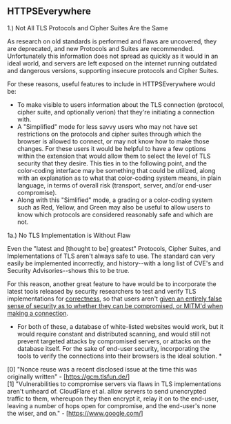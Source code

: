 ## HTTPSEverywhere

1.) Not All TLS Protocols and Cipher Suites Are the Same

As research on old standards is performed and flaws are uncovered, they are deprecated, and new Protocols and Suites are recommended. Unfortunately this information does not spread as quickly as it would in an ideal world, and servers are left exposed on the internet running outdated and dangerous versions, supporting insecure protocols and Cipher Suites.

For these reasons, useful features to include in HTTPSEverywhere would be:
- To make visible to users information about the TLS connection (protocol, cipher suite, and optionally verion) that they're initiating a connection with.
- A "Simplified" mode for less savvy users who may not have set restrictions on the protocols and cipher suites through which the browser is allowed to connect, or may not know how to make those changes. For these users it would be helpful to have a few options within the extension that would allow them to select the level of TLS security that they desire. This ties in to the following point, and the color-coding interface may be something that could be utilized, along with an explanation as to what that color-coding system means, in plain language, in terms of overall risk (transport, server, and/or end-user compromise).
- Along with this "Simlified" mode, a grading or a color-coding system such as Red, Yellow, and Green may also be useful to allow users to know which protocols are considered reasonably safe and which are not.

1a.) No TLS Implementation is Without Flaw

Even the "latest and [thought to be] greatest" Protocols, Cipher Suites, and Implementations of TLS aren't always safe to use. The standard can very easily be implemented incorrectly, and history--with a long list of CVE's and Security Advisories--shows this to be true.

For this reason, another great feature to have would be to incorporate the latest tools released by security researchers to test and verify TLS implementations for [correctness][0], so that users aren't [given an entirely false sense of security as to whether they can be compromised, or MITM'd when making a connection][1].

[0]: https://gcm.tlsfun.de/ "Nonce reuse was a recent disclosed issue at the time this was originally written"
[1]: https://www.google.com/ "Vulnerabilities to compromise servers via flaws in TLS implementations aren't unheard of. CloudFlare et al. allow servers to send unencrypted traffic to them, whereupon they then encrypt it, relay it on to the end-user, leaving a number of hops open for compromise, and the end-user's none the wiser, and on."

* For both of these, a database of white-listed websites would work, but it would require constant and distributed scanning, and would still not prevent targeted attacks by compromised servers, or attacks on the database itself. For the sake of end-user security, incorporating the tools to verify the connections into their browsers is the ideal solution. *

<html>
  <body>
    <text>
      &#91;0&#93;&nbsp;"Nonce reuse was a recent disclosed issue at the time this was originally written"&nbsp;-&nbsp;&#91;<a href="https://gcm.tlsfun.de/">https://gcm.tlsfun.de/<a/>&#93;<br/>
      &#91;1&#93;&nbsp;"Vulnerabilities to compromise servers via flaws in TLS implementations aren't unheard of. CloudFlare et al. allow servers to send unencrypted traffic to them, whereupon they then encrypt it, relay it on to the end-user, leaving a number of hops open for compromise, and the end-user's none the wiser, and on."&nbsp;-&nbsp;&#91;<a href="https://www.google.com/">https://www.google.com/<a/>&#93;<br/>
    <text/>
   <body/>
<html/>
